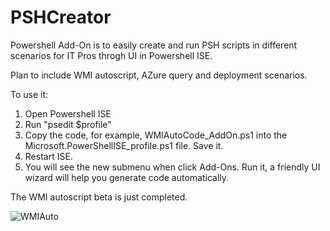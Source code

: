 PSHCreator
==========

Powershell Add-On is to easily create and run PSH scripts in different scenarios for IT Pros throgh UI in Powershell ISE.

Plan to include WMI autoscript, AZure query and deployment scenarios.

To use it:

1. Open Powershell ISE
2. Run "psedit $profile"
3. Copy the code, for example, WMIAutoCode_AddOn.ps1 into the Microsoft.PowerShellISE_profile.ps1 file. Save it.
4. Restart ISE.
5. You will see the new submenu when click Add-Ons. Run it, a friendly UI wizard will help you generate code automatically.

The WMI autoscript beta is just completed.

![WMIAuto](https://cloud.githubusercontent.com/assets/8623897/4228398/c7143610-395a-11e4-8090-0192ec1e4481.png)


